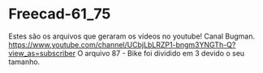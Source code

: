 # Freecad-61_75
Estes são os arquivos que geraram os vídeos no youtube! Canal Bugman. https://www.youtube.com/channel/UCbjLbLRZP1-bngm3YNGTh-Q?view_as=subscriber
O arquivo 87 - Bike foi dividido em 3  devido o seu tamanho.

